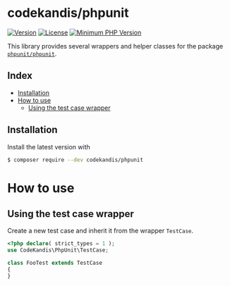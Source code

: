 # codekandis/phpunit

[![Version][xtlink-version-badge]][srclink-changelog]
[![License][xtlink-license-badge]][srclink-license]
[![Minimum PHP Version][xtlink-php-version-badge]][xtlink-php-net]

This library provides several wrappers and helper classes for the package [`phpunit/phpunit`][xtlink-packagist-phpunit-phpunit].

## Index

* [Installation](#installation)
* [How to use](#how-to-use)
  * [Using the test case wrapper](#using-the-test-case-wrapper)

## Installation

Install the latest version with

```bash
$ composer require --dev codekandis/phpunit
```

# How to use

## Using the test case wrapper

Create a new test case and inherit it from the wrapper `TestCase`.

```php
<?php declare( strict_types = 1 );
use CodeKandis\PhpUnit\TestCase;

class FooTest extends TestCase
{
}
```



[xtlink-version-badge]: https://img.shields.io/badge/version-2.0.1-blue.svg
[xtlink-license-badge]: https://img.shields.io/badge/license-MIT-yellow.svg
[xtlink-php-version-badge]: https://img.shields.io/badge/php-%3E%3D%207.4-8892BF.svg
[xtlink-php-net]: https://php.net
[xtlink-packagist-phpunit-phpunit]: https://packagist.org/packages/phpunit/phpunit

[srclink-changelog]: ./CHANGELOG.md
[srclink-license]: ./LICENSE
